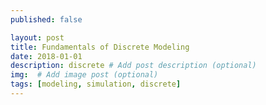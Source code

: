 ```yaml
---
published: false

layout: post
title: Fundamentals of Discrete Modeling
date: 2018-01-01
description: discrete # Add post description (optional)
img:  # Add image post (optional)
tags: [modeling, simulation, discrete]
---
```

